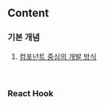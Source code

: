 ## Content

### 기본 개념

1. [컴포넌트 중심의 개발 방식](./basic/1.%20%EC%BB%B4%ED%8F%AC%EB%84%8C%ED%8A%B8%20%EC%A4%91%EC%8B%AC%EC%9D%98%20%EA%B0%9C%EB%B0%9C%20%EB%B0%A9%EC%8B%9D.md)

<br>

### React Hook

<br>
